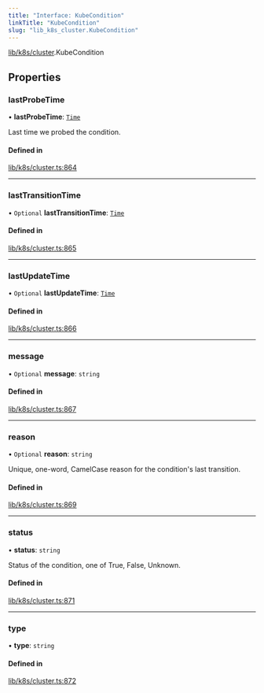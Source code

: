 ```yaml
---
title: "Interface: KubeCondition"
linkTitle: "KubeCondition"
slug: "lib_k8s_cluster.KubeCondition"
---
```


[lib/k8s/cluster](../modules/lib_k8s_cluster.md).KubeCondition

## Properties

### lastProbeTime

• **lastProbeTime**: [`Time`](../modules/lib_k8s_cluster.md#time)

Last time we probed the condition.

#### Defined in

[lib/k8s/cluster.ts:864](https://github.com/headlamp-k8s/headlamp/blob/2ce94491/frontend/src/lib/k8s/cluster.ts#L864)

___

### lastTransitionTime

• `Optional` **lastTransitionTime**: [`Time`](../modules/lib_k8s_cluster.md#time)

#### Defined in

[lib/k8s/cluster.ts:865](https://github.com/headlamp-k8s/headlamp/blob/2ce94491/frontend/src/lib/k8s/cluster.ts#L865)

___

### lastUpdateTime

• `Optional` **lastUpdateTime**: [`Time`](../modules/lib_k8s_cluster.md#time)

#### Defined in

[lib/k8s/cluster.ts:866](https://github.com/headlamp-k8s/headlamp/blob/2ce94491/frontend/src/lib/k8s/cluster.ts#L866)

___

### message

• `Optional` **message**: `string`

#### Defined in

[lib/k8s/cluster.ts:867](https://github.com/headlamp-k8s/headlamp/blob/2ce94491/frontend/src/lib/k8s/cluster.ts#L867)

___

### reason

• `Optional` **reason**: `string`

Unique, one-word, CamelCase reason for the condition's last transition.

#### Defined in

[lib/k8s/cluster.ts:869](https://github.com/headlamp-k8s/headlamp/blob/2ce94491/frontend/src/lib/k8s/cluster.ts#L869)

___

### status

• **status**: `string`

Status of the condition, one of True, False, Unknown.

#### Defined in

[lib/k8s/cluster.ts:871](https://github.com/headlamp-k8s/headlamp/blob/2ce94491/frontend/src/lib/k8s/cluster.ts#L871)

___

### type

• **type**: `string`

#### Defined in

[lib/k8s/cluster.ts:872](https://github.com/headlamp-k8s/headlamp/blob/2ce94491/frontend/src/lib/k8s/cluster.ts#L872)
